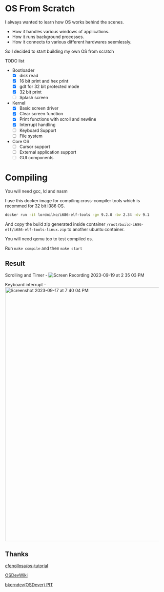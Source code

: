 # OS From Scratch

I always wanted to learn how OS works behind the scenes.

- How it handles various windows of applications.
- How it runs background processes.
- How it connects to various different hardwares seemlessly.

So I decided to start building my own OS from scratch

TODO list

- Bootloader
  - [x] disk read
  - [x] 16 bit print and hex print
  - [x] gdt for 32 bit protected mode
  - [x] 32 bit print
  - [ ] Splash screen
- Kernel
  - [x] Basic screen driver
  - [x] Clear screen function
  - [x] Print functions with scroll
        and newline
  - [x] Interrupt handling
  - [ ] Keyboard Support
  - [ ] File system
- Core OS
  - [ ] Cursor support
  - [ ] External application support
  - [ ] GUI components

# Compiling

You will need gcc, ld and nasm

I use this docker image for compiling cross-compiler tools which is recommed for 32 bit i386 OS.

```bash
docker run -it lordmilko/i686-elf-tools -gv 9.2.0 -bv 2.34 -dv 9.1
```

And copy the build zip generated inside container `/root/build-i686-elf/i686-elf-tools-linux.zip` to another ubuntu container.

You will need qemu too to test compiled os.

Run `make compile` and then `make start`

## Result

Scrolling and Timer -
![Screen Recording 2023-09-19 at 2 35 03 PM](https://github.com/thisisommore/os-from-scratch/assets/51229945/b5695f8e-9c30-4c93-b14a-8950ce09efd5)

Keyboard interrupt -
<img width="832" alt="Screenshot 2023-09-17 at 7 40 04 PM" src="https://github.com/thisisommore/os-from-scratch/assets/51229945/a22f8cef-6cc2-4189-90b6-c6b8fb6e3df6">

## Thanks

[cfenollosa/os-tutorial](https://github.com/cfenollosa/os-tutorial)

[OSDevWiki](https://wiki.osdev.org/Main_Page)

[bkerndev(OSDever) PIT](http://www.osdever.net/bkerndev/Docs/pit.htm)
